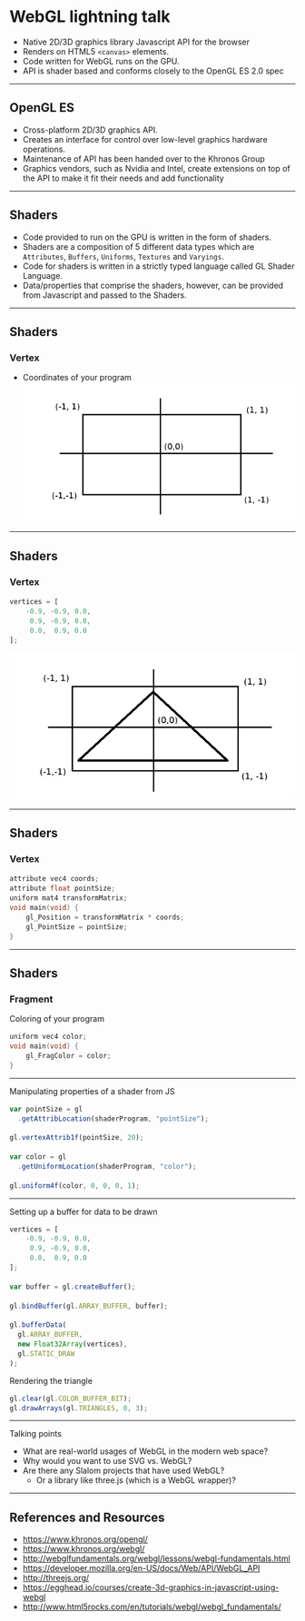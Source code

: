 # WebGL lightning talk

- Native 2D/3D graphics library Javascript API for the browser
- Renders on HTML5 `<canvas>` elements.
- Code written for WebGL runs on the GPU.
- API is shader based and conforms closely to the OpenGL ES 2.0 spec

----

## OpenGL ES

- Cross-platform 2D/3D graphics API.
- Creates an interface for control over low-level graphics hardware operations.
- Maintenance of API has been handed over to the Khronos Group
- Graphics vendors, such as Nvidia and Intel, create extensions on top of the API to make it fit their needs and add functionality

---

## Shaders

- Code provided to run on the GPU is written in the form of shaders.
- Shaders are a composition of 5 different data types which are `Attributes`, `Buffers`, `Uniforms`, `Textures` and `Varyings`.
- Code for shaders is written in a strictly typed language called GL Shader Language.
- Data/properties that comprise the shaders, however, can be provided from Javascript and passed to the Shaders.

----

## Shaders
### Vertex

- Coordinates of your program
![webglcoordsystem](webgl_coordinate_system.png)

----

## Shaders
### Vertex
```Javascript
vertices = [
    -0.9, -0.9, 0.0,
     0.9, -0.9, 0.0,
     0.0,  0.9, 0.0
];
```
![webglcoordsystemwithtriangle](webgl_coordinate_system_with_triangle.png)

----
## Shaders
### Vertex

```C
attribute vec4 coords;
attribute float pointSize;
uniform mat4 transformMatrix;
void main(void) {
    gl_Position = transformMatrix * coords;
    gl_PointSize = pointSize;
}
```

----
## Shaders
### Fragment

Coloring of your program

```C
uniform vec4 color;
void main(void) {
    gl_FragColor = color;
}
```

---

Manipulating properties of a shader from JS

```Javascript
var pointSize = gl
  .getAttribLocation(shaderProgram, "pointSize");

gl.vertexAttrib1f(pointSize, 20);

var color = gl
  .getUniformLocation(shaderProgram, "color");

gl.uniform4f(color, 0, 0, 0, 1);
```

---

Setting up a buffer for data to be drawn

```Javascript
vertices = [
    -0.9, -0.9, 0.0,
     0.9, -0.9, 0.0,
     0.0,  0.9, 0.0
];

var buffer = gl.createBuffer();

gl.bindBuffer(gl.ARRAY_BUFFER, buffer);

gl.bufferData(
  gl.ARRAY_BUFFER,
  new Float32Array(vertices),
  gl.STATIC_DRAW
);
```

Rendering the triangle
```Javascript
gl.clear(gl.COLOR_BUFFER_BIT);
gl.drawArrays(gl.TRIANGLES, 0, 3);
```

---

Talking points

- What are real-world usages of WebGL in the modern web space?
- Why would you want to use SVG vs. WebGL?
- Are there any Slalom projects that have used WebGL?
  - Or a library like three.js (which is a WebGL wrapper)?

---

## References and Resources

- https://www.khronos.org/opengl/
- https://www.khronos.org/webgl/
- http://webglfundamentals.org/webgl/lessons/webgl-fundamentals.html
- https://developer.mozilla.org/en-US/docs/Web/API/WebGL_API
- http://threejs.org/
- https://egghead.io/courses/create-3d-graphics-in-javascript-using-webgl
- http://www.html5rocks.com/en/tutorials/webgl/webgl_fundamentals/
